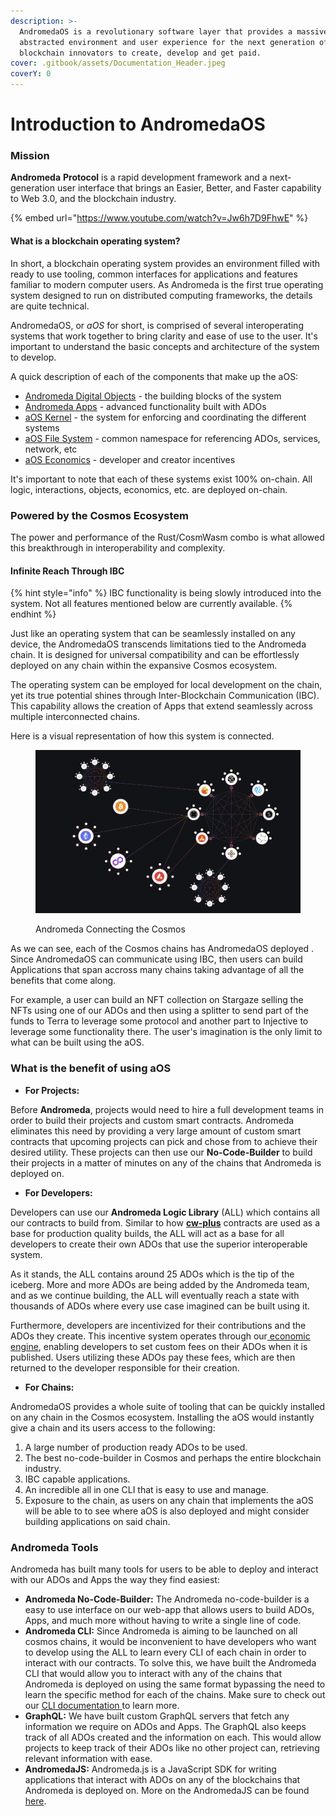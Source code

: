 ```yaml
---
description: >-
  AndromedaOS is a revolutionary software layer that provides a massively
  abstracted environment and user experience for the next generation of
  blockchain innovators to create, develop and get paid.
cover: .gitbook/assets/Documentation_Header.jpeg
coverY: 0
---
```


# Introduction to AndromedaOS

### Mission

**Andromeda** **Protocol** is a rapid development framework and a next-generation user interface that brings an Easier, Better, and Faster capability to Web 3.0, and the blockchain industry.

{% embed url="https://www.youtube.com/watch?v=Jw6h7D9FhwE" %}

#### What is a blockchain operating system? <a href="#what-is-a-blockchain-operating-system" id="what-is-a-blockchain-operating-system"></a>

In short, a blockchain operating system provides an environment filled with ready to use tooling, common interfaces for applications and features familiar to modern computer users. As Andromeda is the first true operating system designed to run on distributed computing frameworks, the details are quite technical.

AndromedaOS, or _aOS_ for short, is comprised of several interoperating systems that work together to bring clarity and ease of use to the user. It's important to understand the basic concepts and architecture of the system to develop.

A quick description of each of the components that make up the aOS:

* ​[Andromeda Digital Objects](./#andromeda-digital-objects-ados) - the building blocks of the system
* [​Andromeda Apps](smart-contracts/andromeda-apps/app.md) - advanced functionality built with ADOs
* ​[aOS Kernel](platform-and-framework/andromeda-messaging-protocol/kernel.md) - the system for enforcing and coordinating the different systems
* ​[aOS File System](platform-and-framework/andromeda-messaging-protocol/virtual-file-system.md) - common namespace for referencing ADOs, services, network, etc
* ​[aOS Economics](platform-and-framework/andromeda-messaging-protocol/economics-engine.md) - developer and creator incentives

It's important to note that each of these systems exist 100% on-chain. All logic, interactions, objects, economics, etc. are deployed on-chain.

### Powered by the Cosmos Ecosystem <a href="#powered-by-the-cosmos-ecosystem" id="powered-by-the-cosmos-ecosystem"></a>

The power and performance of the Rust/CosmWasm combo is what allowed this breakthrough in interoperability and complexity.

#### Infinite Reach Through IBC

{% hint style="info" %}
IBC functionality is being slowly introduced into the system. Not all features mentioned below are currently available.&#x20;
{% endhint %}

Just like an operating system that can be seamlessly installed on any device, the AndromedaOS transcends limitations tied to the Andromeda chain. It is designed for universal compatibility and can be effortlessly deployed on any chain within the expansive Cosmos ecosystem.&#x20;

The operating system can be employed for local development on the chain, yet its true potential shines through Inter-Blockchain Communication (IBC). This capability allows the creation of Apps that extend seamlessly across multiple interconnected chains.

Here is a visual representation of how this system is connected.

<figure><img src=".gitbook/assets/Screenshot_2023-11-17_at_10.17.27_AM.png" alt=""><figcaption><p>Andromeda Connecting the Cosmos</p></figcaption></figure>

As we can see, each of the Cosmos chains has AndromedaOS deployed . Since AndromedaOS can communicate using IBC, then users can build Applications that span accross many chains taking advantage of all the benefits that come along.

For example, a user can build an NFT collection on Stargaze selling the NFTs using one of our ADOs and then using a splitter to send part of the funds to Terra to leverage some protocol and another part to Injective to leverage some functionality there. The user's imagination is the only limit to what can be built using the aOS. &#x20;

### What is the benefit of using aOS

* **For Projects:**

Before **Andromeda**, projects would need to hire a full development teams in order to  build their projects and custom smart contracts. Andromeda eliminates this need by providing a very large amount of custom smart contracts that upcoming projects can pick and chose from to achieve their desired utility. These projects can then use our **No-Code-Builder** to build their projects in a matter of minutes on any of the chains that Andromeda is deployed on.

* **For Developers:**

Developers can use our **Andromeda Logic Library** (ALL) which contains all our contracts to build from. Similar to how [**cw-plus**](https://github.com/CosmWasm/cw-plus) contracts are used as a base for production quality builds, the ALL will act as a base for all developers to create their own ADOs that use the superior interoperable system.&#x20;

As it stands, the ALL contains around 25 ADOs which is the tip of the iceberg. More and more ADOs are being added by the Andromeda team, and as we continue building, the ALL will eventually reach a state with thousands of ADOs where every use case imagined can be built using it.&#x20;

Furthermore, developers are incentivized for their contributions and the ADOs they create. This incentive system operates through our[ economic engine](platform-and-framework/andromeda-messaging-protocol/economics-engine.md), enabling developers to set custom fees on their ADOs when it is published. Users utilizing these ADOs pay these fees, which are then returned to the developer responsible for their creation.

* **For Chains:**

&#x20;AndromedaOS provides a whole suite of tooling that can be quickly installed on any chain in the Cosmos ecosystem. Installing the aOS would instantly give a chain and its users access to the following:&#x20;

1. A large number of production ready ADOs to be used.&#x20;
2. The best no-code-builder in Cosmos and perhaps the entire blockchain industry.
3. IBC capable applications.
4. An incredible all in one CLI that is easy to use and manage.
5. Exposure to the chain, as users on any chain that implements the aOS will be able to to see where aOS is also deployed and might consider building applications on said chain.

### Andromeda Tools <a href="#andromeda-tools" id="andromeda-tools"></a>

Andromeda has built many tools for users to be able to deploy and interact with our ADOs and Apps the way they find easiest:

* **Andromeda No-Code-Builder:** The Andromeda no-code-builder is a easy to use interface on our web-app that allows users to build ADOs, Apps, and much more without having to write a single line of code.&#x20;
* **Andromeda CLI:** Since Andromeda is aiming to be launched on all cosmos chains, it would be inconvenient to have developers who want to develop using the ALL to learn every CLI of each chain in order to interact with our contracts. To solve this, we have built the Andromeda CLI that would allow you to interact with any of the chains that Andromeda is deployed on using the same format bypassing the need to learn the specific method for each of the chains. Make sure to check out our [CLI documentation ](broken-reference)to learn more.
* **GraphQL:** We have built custom GraphQL servers that fetch any information we require on ADOs and Apps. The GraphQL also keeps track of all ADOs created and the information on each. This would allow projects to keep track of their ADOs like no other project can, retrieving relevant information with ease.&#x20;
* **AndromedaJS:** Andromeda.js is a JavaScript SDK for writing applications that interact with ADOs on any of the blockchains that Andromeda is deployed on. More on the AndromedaJS can be found [here](https://docs.andromedaprotocol.io/andromeda.js/).
